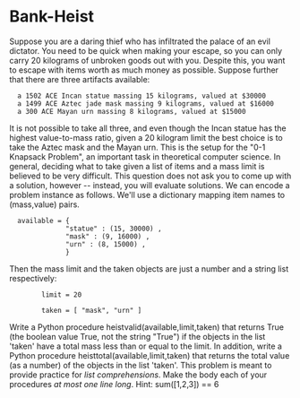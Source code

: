 # Bank-Heist

Suppose you are a daring thief who has infiltrated the palace of an evil dictator. You need to be quick when making your escape, so you can only carry 20 kilograms of unbroken goods out with you. Despite this, you want to escape with items worth as much money as possible. Suppose further that there are three artifacts available:

      a 1502 ACE Incan statue massing 15 kilograms, valued at $30000 
      a 1499 ACE Aztec jade mask massing 9 kilograms, valued at $16000
      a 300 ACE Mayan urn massing 8 kilograms, valued at $15000

It is not possible to take all three, and even though the Incan statue has the highest value-to-mass ratio, given a 20 kilogram limit the best choice is to take the Aztec mask and the Mayan urn. This is the setup for the "0-1 Knapsack Problem", an important task in theoretical computer science. In general, deciding what to take given a list of items and a mass limit is believed to be very difficult. This question does not ask you to come up with a solution, however -- instead, you will evaluate solutions. We can encode a problem instance as follows. We'll use a dictionary mapping item names to (mass,value) pairs.  

      available = {
                  "statue" : (15, 30000) ,
                  "mask" : (9, 16000) ,
                  "urn" : (8, 15000) ,
                  } 

Then the mass limit and the taken objects are just a number and a string list respectively: 

            limit = 20

            taken = [ "mask", "urn" ] 

Write a Python procedure heistvalid(available,limit,taken) that returns True (the boolean value True, not the string "True") if the objects  in the list 'taken' have a total mass less than or equal to the limit. In addition, write a Python procedure heisttotal(available,limit,taken) that returns the total value (as a number) of the objects in the list 'taken'. This problem is meant to provide practice for *list comprehensions*. Make the body each of your procedures *at most one line long*. Hint: sum([1,2,3]) == 6 
